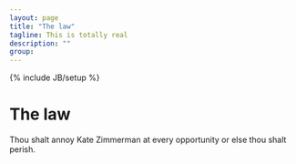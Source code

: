 ```yaml
---
layout: page
title: "The law"
tagline: This is totally real 
description: ""
group: 
---
```

{% include JB/setup %}

# The law

Thou shalt annoy Kate Zimmerman at every opportunity or else thou shalt perish. 
 

